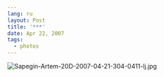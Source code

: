 ```yaml
---
lang: ru
layout: Post
title: '***'
date: Apr 22, 2007
tags:
  - photos
---
```


![Sapegin-Artem-20D-2007-04-21-304-0411-lj.jpg](upload://Sapegin-Artem-20D-2007-04-21-304-0411-lj.jpg)
